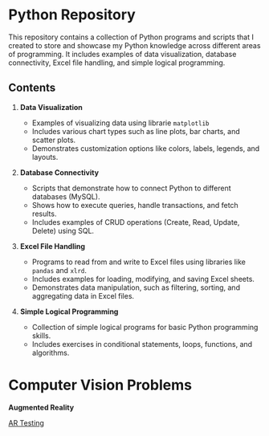 # Python Repository

This repository contains a collection of Python programs and scripts that I created to store and showcase my Python knowledge across different areas of programming. It includes examples of data visualization, database connectivity, Excel file handling, and simple logical programming.

## Contents

1. **Data Visualization**  
   - Examples of visualizing data using librarie `matplotlib`
   - Includes various chart types such as line plots, bar charts, and scatter plots.
   - Demonstrates customization options like colors, labels, legends, and layouts.

2. **Database Connectivity**  
   - Scripts that demonstrate how to connect Python to different databases (MySQL).
   - Shows how to execute queries, handle transactions, and fetch results.
   - Includes examples of CRUD operations (Create, Read, Update, Delete) using SQL.

3. **Excel File Handling**  
   - Programs to read from and write to Excel files using libraries like `pandas` and `xlrd`.
   - Includes examples for loading, modifying, and saving Excel sheets.
   - Demonstrates data manipulation, such as filtering, sorting, and aggregating data in Excel files.

4. **Simple Logical Programming**  
   - Collection of simple logical programs for basic Python programming skills.
   - Includes exercises in conditional statements, loops, functions, and algorithms.


#  Computer Vision Problems 
 
 **Augmented Reality**

[AR Testing](https://colab.research.google.com/drive/1wy2USwphgMm1H964yCNKTM6Sqc1Avk2T?usp=sharing)


